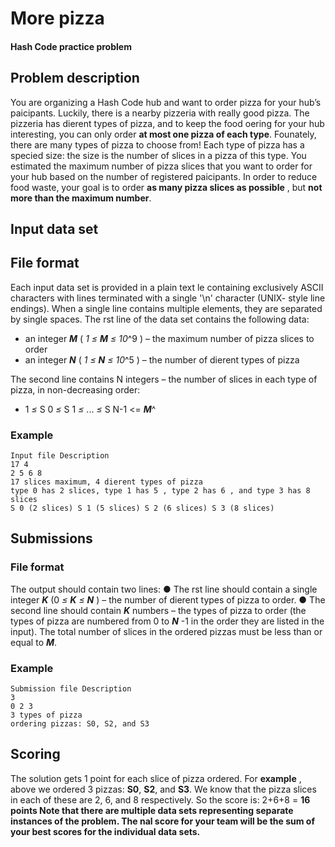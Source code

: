 # More pizza

#### Hash Code practice problem

## Problem description

You are organizing a Hash Code hub and want to order pizza for your hub’s
paicipants. Luckily, there is a nearby pizzeria with really good pizza.
The pizzeria has dierent types of pizza, and to keep the food oering for your hub
interesting, you can only order **at most one pizza of each type**. Founately, there are
many types of pizza to choose from!
Each type of pizza has a specied size: the size is the number of slices in a pizza of this
type.
You estimated the maximum number of pizza slices that you want to order for your
hub based on the number of registered paicipants. In order to reduce food waste,
your goal is to order **as many pizza slices as possible** , but **not more than the
maximum number**.

## Input data set

## File format

Each input data set is provided in a plain text le containing exclusively ASCII
characters with lines terminated with a single '\n' character (UNIX- style line endings).
When a single line contains multiple elements, they are separated by single spaces.
The rst line of the data set contains the following data:

- an integer **_M_** ( _1 ≤_ **_M_** _≤ 10_^9 ) – the maximum number of pizza slices to order
- an integer **_N_** ( _1 ≤_ **_N_** _≤ 10_^5 ) – the number of dierent types of pizza

The second line contains N integers – the number of slices in each type of pizza, in
non-decreasing order:

- 1 _≤_ S 0 _≤_ S 1 _≤_ ... _≤_ S N-1 <= **_M_**^

### Example

```
Input file Description
17 4
2 5 6 8
17 slices maximum, 4 dierent types of pizza
type 0 has 2 slices, type 1 has 5 , type 2 has 6 , and type 3 has 8 slices
S 0 (2 slices) S 1 (5 slices) S 2 (6 slices) S 3 (8 slices)
```

## Submissions

### File format

The output should contain two lines:
● The rst line should contain a single integer **_K_** (0 _≤_ **_K_** _≤_ **_N_** ) – the number of
dierent types of pizza to order.
● The second line should contain **_K_** numbers – the types of pizza to order (the
types of pizza are numbered from 0 to **_N_** -1 in the order they are listed in the
input).
The total number of slices in the ordered pizzas must be less than or equal to **_M_**.

### Example

```
Submission file Description
3
0 2 3
3 types of pizza
ordering pizzas: S0, S2, and S3
```

## Scoring

The solution gets 1 point for each slice of pizza ordered.
For **example** , above we ordered 3 pizzas: **S0**, **S2**, and **S3**. We know that the pizza slices
in each of these are 2, 6, and 8 respectively.
So the score is: 2+6+8 = **16 points
Note that there are multiple data sets representing separate instances of the
problem. The nal score for your team will be the sum of your best scores for the
individual data sets.**
